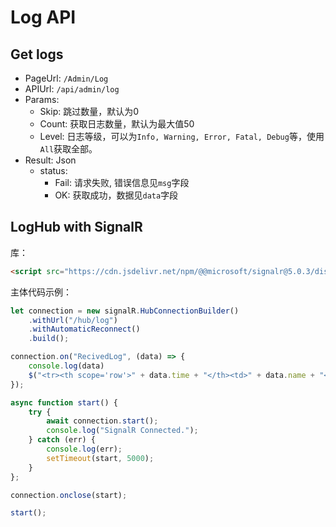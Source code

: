 # Log API

## Get logs

- PageUrl: `/Admin/Log`
- APIUrl: `/api/admin/log`
- Params:
    - Skip: 跳过数量，默认为0
    - Count: 获取日志数量，默认为最大值50
    - Level: 日志等级，可以为`Info, Warning, Error, Fatal, Debug`等，使用`All`获取全部。
- Result: Json
    - status:
        - Fail: 请求失败, 错误信息见`msg`字段
        - OK: 获取成功，数据见`data`字段

## LogHub with SignalR

库：

```html
<script src="https://cdn.jsdelivr.net/npm/@@microsoft/signalr@5.0.3/dist/browser/signalr.min.js"></script>
```

主体代码示例：

```js
let connection = new signalR.HubConnectionBuilder()
    .withUrl("/hub/log")
    .withAutomaticReconnect()
    .build();

connection.on("RecivedLog", (data) => {
    console.log(data)
    $("<tr><th scope='row'>" + data.time + "</th><td>" + data.name + "</td><td>" + data.ip + "</td><td>" + data.msg + "</td><td>" + data.status + "</td></tr>").hide().prependTo("#logs").fadeIn(200)
});

async function start() {
    try {
        await connection.start();
        console.log("SignalR Connected.");
    } catch (err) {
        console.log(err);
        setTimeout(start, 5000);
    }
};

connection.onclose(start);

start();
```
